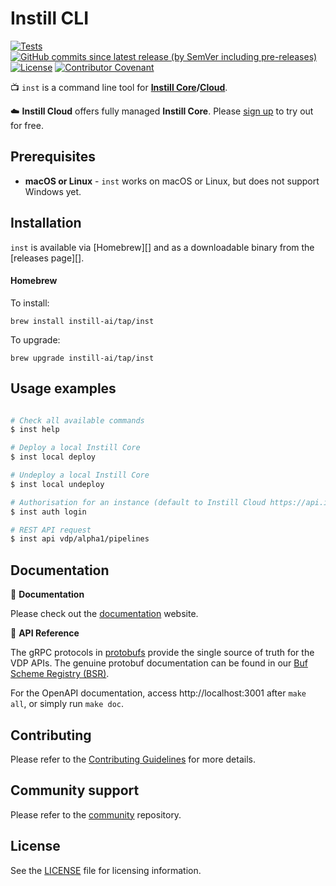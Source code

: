 # Instill CLI

[![Tests](https://github.com/instill-ai/cli/actions/workflows/go.yml/badge.svg?branch=main&event=push)](https://github.com/instill-ai/cli/actions/workflows/go.yml)
[![GitHub commits since latest release (by SemVer including pre-releases)](https://img.shields.io/github/release/instill-ai/cli.svg?include_prereleases&label=Release&color=lightblue)](https://github.com/instill-ai/cli/releases/latest)
[![License](https://img.shields.io/github/license/instill-ai/cli.svg?color=lightblue&label=License)](./License.md)
[![Contributor Covenant](https://img.shields.io/badge/Contributor%20Covenant-2.1-lightblue.svg)](.github/code_of_conduct.md)


📺 `inst` is a command line tool for **[Instill Core](https://github.com/instill-ai/community#instill-core)/[Cloud](https://github.com/instill-ai/community#instill-cloud)**.

☁️ **Instill Cloud** offers fully managed **Instill Core**. Please [sign up](https://console.instill.tech) to try out for free.

## Prerequisites

- **macOS or Linux** - `inst` works on macOS or Linux, but does not support Windows yet.


## Installation

`inst` is available via [Homebrew][] and as a downloadable binary from the [releases page][].

#### Homebrew <!-- omit in toc -->

To install:
```
brew install instill-ai/tap/inst
```

To upgrade:
```
brew upgrade instill-ai/tap/inst
```

## Usage examples

```bash

# Check all available commands
$ inst help

# Deploy a local Instill Core
$ inst local deploy

# Undeploy a local Instill Core
$ inst local undeploy

# Authorisation for an instance (default to Instill Cloud https://api.instill.tech)
$ inst auth login

# REST API request
$ inst api vdp/alpha1/pipelines
```

## Documentation

📔 **Documentation**

 Please check out the [documentation](https://www.instill.tech/docs?utm_source=github&utm_medium=banner&utm_campaign=vdp_readme) website.

📘 **API Reference**

The gRPC protocols in [protobufs](https://github.com/instill-ai/protobufs) provide the single source of truth for the VDP APIs. The genuine protobuf documentation can be found in our [Buf Scheme Registry (BSR)](https://buf.build/instill-ai/protobufs).

For the OpenAPI documentation, access http://localhost:3001 after `make all`, or simply run `make doc`.

## Contributing

Please refer to the [Contributing Guidelines](./.github/CONTRIBUTING.md) for more details.

## Community support

Please refer to the [community](https://github.com/instill-ai/community) repository.

## License

See the [LICENSE](./LICENSE) file for licensing information.
